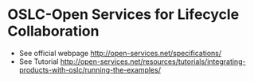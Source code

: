 OSLC-Open Services for Lifecycle Collaboration
====

* See official webpage http://open-services.net/specifications/
* See Tutorial http://open-services.net/resources/tutorials/integrating-products-with-oslc/running-the-examples/

